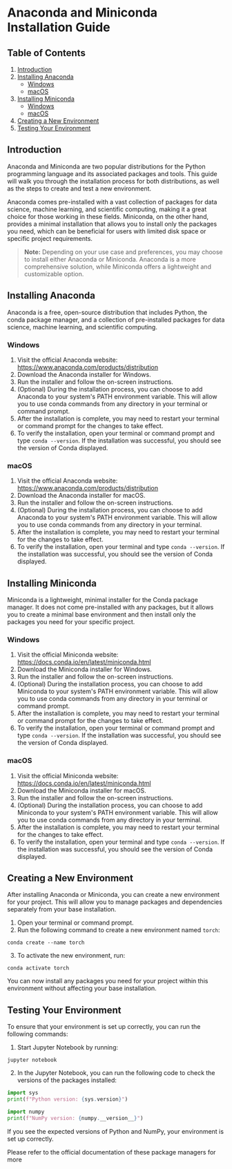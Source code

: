 # Anaconda and Miniconda Installation Guide

## Table of Contents

1. [Introduction](#introduction)
2. [Installing Anaconda](#installing-anaconda)
   - [Windows](#windows)
   - [macOS](#macos)
3. [Installing Miniconda](#installing-miniconda)
   - [Windows](#windows-1)
   - [macOS](#macos-1)
4. [Creating a New Environment](#creating-a-new-environment)
5. [Testing Your Environment](#testing-your-environment)


## Introduction

Anaconda and Miniconda are two popular distributions for the Python programming language and its associated packages and tools. This guide will walk you through the installation process for both distributions, as well as the steps to create and test a new environment.

Anaconda comes pre-installed with a vast collection of packages for data science, machine learning, and scientific computing, making it a great choice for those working in these fields. Miniconda, on the other hand, provides a minimal installation that allows you to install only the packages you need, which can be beneficial for users with limited disk space or specific project requirements.

> **Note:** Depending on your use case and preferences, you may choose to install either Anaconda or Miniconda. Anaconda is a more comprehensive solution, while Miniconda offers a lightweight and customizable option.

## Installing Anaconda

Anaconda is a free, open-source distribution that includes Python, the conda package manager, and a collection of pre-installed packages for data science, machine learning, and scientific computing.

### Windows

1. Visit the official Anaconda website: https://www.anaconda.com/products/distribution
2. Download the Anaconda installer for Windows.
3. Run the installer and follow the on-screen instructions.
4. (Optional) During the installation process, you can choose to add Anaconda to your system's PATH environment variable. This will allow you to use conda commands from any directory in your terminal or command prompt.
5. After the installation is complete, you may need to restart your terminal or command prompt for the changes to take effect.
6. To verify the installation, open your terminal or command prompt and type `conda --version`. If the installation was successful, you should see the version of Conda displayed.

### macOS

1. Visit the official Anaconda website: https://www.anaconda.com/products/distribution
2. Download the Anaconda installer for macOS.
3. Run the installer and follow the on-screen instructions.
4. (Optional) During the installation process, you can choose to add Anaconda to your system's PATH environment variable. This will allow you to use conda commands from any directory in your terminal.
5. After the installation is complete, you may need to restart your terminal for the changes to take effect.
6. To verify the installation, open your terminal and type `conda --version`. If the installation was successful, you should see the version of Conda displayed.

## Installing Miniconda

Miniconda is a lightweight, minimal installer for the Conda package manager. It does not come pre-installed with any packages, but it allows you to create a minimal base environment and then install only the packages you need for your specific project.

### Windows

1. Visit the official Miniconda website: https://docs.conda.io/en/latest/miniconda.html
2. Download the Miniconda installer for Windows.
3. Run the installer and follow the on-screen instructions.
4. (Optional) During the installation process, you can choose to add Miniconda to your system's PATH environment variable. This will allow you to use conda commands from any directory in your terminal or command prompt.
5. After the installation is complete, you may need to restart your terminal or command prompt for the changes to take effect.
6. To verify the installation, open your terminal or command prompt and type `conda --version`. If the installation was successful, you should see the version of Conda displayed.

### macOS

1. Visit the official Miniconda website: https://docs.conda.io/en/latest/miniconda.html
2. Download the Miniconda installer for macOS.
3. Run the installer and follow the on-screen instructions.
4. (Optional) During the installation process, you can choose to add Miniconda to your system's PATH environment variable. This will allow you to use conda commands from any directory in your terminal.
5. After the installation is complete, you may need to restart your terminal for the changes to take effect.
6. To verify the installation, open your terminal and type `conda --version`. If the installation was successful, you should see the version of Conda displayed.

## Creating a New Environment

After installing Anaconda or Miniconda, you can create a new environment for your project. This will allow you to manage packages and dependencies separately from your base installation.

1. Open your terminal or command prompt.
2. Run the following command to create a new environment named `torch`:

```
conda create --name torch
```

3. To activate the new environment, run:

```
conda activate torch
```

You can now install any packages you need for your project within this environment without affecting your base installation.

## Testing Your Environment

To ensure that your environment is set up correctly, you can run the following commands:

1. Start Jupyter Notebook by running:

```
jupyter notebook
```

2. In the Jupyter Notebook, you can run the following code to check the versions of the packages installed:

```python
import sys
print(f"Python version: {sys.version}")

import numpy
print(f"NumPy version: {numpy.__version__}")
```

If you see the expected versions of Python and NumPy, your environment is set up correctly.

Please refer to the official documentation of these package managers for more
